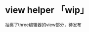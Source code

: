 <script setup>
    import ViewHelper from './code/ViewHelper.vue'
</script>


# view helper 「wip」

抽离了three编辑器的view部分，待发布

